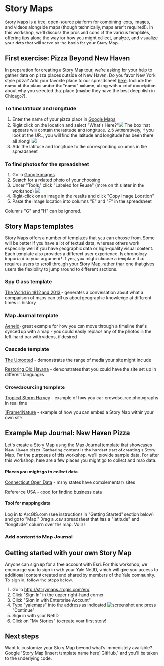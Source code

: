# Story Maps

Story Maps is a free, open-source platform for combining texts, images, and videos alongside maps (though technically, maps aren't required!). In this workshop, we'll discuss the pros and cons of the various templates, offering tips along the way for how you might collect, analyze, and visualize your data that will serve as the basis for your Story Map.

## First exercise: Pizza Beyond New Haven
In preparation for creating a Story Map tour, we're asking for your help to gather data on pizza places outside of New Haven. Do you favor New York style pizza? Add your favorite place to our spreadsheet [here](https://docs.google.com/spreadsheets/d/1cyvfWfeoQ4vXeTkcvkFHRUCpQSik5lBgJK39MFkeeKY/edit?usp=sharing). Include the name of the place under the "name" column, along with a brief description about why you selected that place (maybe they have the best deep dish in Chicago?). 

### To find latitude and longitude
1. Enter the name of your pizza place in [Google Maps](https://www.google.com/maps)
2. Right click on the location and select "What's Here?"![](https://github.com/YaleDHLab/lab-workshops/raw/master/story-maps/images/latlong_google.png) The box that appears will contain the latitude and longitude. 
2.5 Altneratively, if you look at the URL, you will find the latitude and longitude has been there all along! ![](https://github.com/YaleDHLab/lab-workshops/raw/master/story-maps/images/url_google.png)
3. Add the latitude and longitude to the corresponding columns in the spreadsheet

### To find photos for the spreadsheet
1. Go to [Google images](https://images.google.com/)
2. Search for a related photo of your choosing
3. Under "Tools," click "Labeled for Reuse" (more on this later in the workshop) ![](https://github.com/YaleDHLab/lab-workshops/raw/master/story-maps/images/google_images.png)
4. Right-click on an image in the results and click "Copy Image Location"
5. Paste the image location into columns "E" and "F" in the spreadsheet

Columns "G" and "H" can be ignored.

## Story Maps templates

Story Maps offers a number of templates that you can choose from. Some will be better if you have a lot of textual data, whereas others work especially well if you have geographic data or high-quality visual content. Each template also provides a different user experience. Is chronology important to your argument? If yes, you might choose a template that requires users to scroll through your Story Map, rather than one that gives users the flexibility to jump around to different sections. 

### Spy Glass template
[The World in 1812 and 2013](https://story.maps.arcgis.com/apps/StorytellingSwipe/index.html?appid=b8ece5952db443858442f122984602ba&webmap=8ea34ba9a4f843e08a468595d8d91188#) - generates a conversation about what a comparison of maps can tell us about geographic knowledge at different times in history

### Map Journal template
[Aeneid](http://www.arcgis.com/apps/MapJournal/index.html?appid=33be151cbe1942d99a300da085884729)- great example for how you can move through a timeline that's synced up with a map - you could easily replace any of the photos in the left-hand bar with videos, if desired

### Cascade template
[The Uprooted](http://storymaps.esri.com/stories/2016/the-uprooted/index.html) - demonstrates the range of media your site might include

[Restoring Old Havana](http://storymaps.esri.com/stories/2017/havana-restoration/index.html?language=english) - demonstrates that you could have the site set up in different languages   

### Crowdsourcing template
[Tropical Storm Harvey](https://napsg.maps.arcgis.com/apps/StoryMapCrowdsource/index.html?appid=b6ef838e4d26489e8f62102639dc3d91) - example of how you can crowdsource photographs in real time

[1Frame4Nature](https://conservationphotographers.org/1f4n/) - example of how you can embed a Story Map within your own site

## Example Map Journal: New Haven Pizza
Let's create a Story Map using the Map Journal template that showcases New Haven pizza. Gathering content is the hardest part of creating a Story Map. For the purposes of this workshop, we'll provide sample data. For after this workshop, here are a few places you might go to collect and map data.

#### Places you might go to collect data
[Connecticut Open Data](https://data.ct.gov/) - many states have complementary sites

[Reference USA](http://search.library.yale.edu/databases/12540702) - good for finding business data

#### Tool for mapping data
Log in to [ArcGIS.com](http://www.arcgis.com/home/index.html) (see instructions in "Getting Started" section below) and go to "Map." Drag a .csv spreadsheet that has a "latitude" and "longitude" column over the map. Voila!   

### Add content to Map Journal



## Getting started with your own Story Map

Anyone can sign up for a free account with Esri. For this workshop, we encourage you to sign in with your Yale NetID, which will give you access to additional content created and shared by members of the Yale community. To sign in, follow the steps below.

1. Go to http://storymaps.arcgis.com/en/
2. Click "Sign In" in the upper right-hand corner
3. Click "Sign in with Enterprise Account"
4. Type "yalemaps" into the address as indicated ![screenshot](https://github.com/YaleDHLab/lab-workshops/raw/master/story-maps/images/yale_login.png) and press "Continue"
5. Sign in with your NetID
6. Click on "My Stories" to create your first story!

## Next steps

Want to customize your Story Map beyond what's immediately available? Google "Story Map \[insert template name here] GitHub," and you'll be taken to the underlying code.
